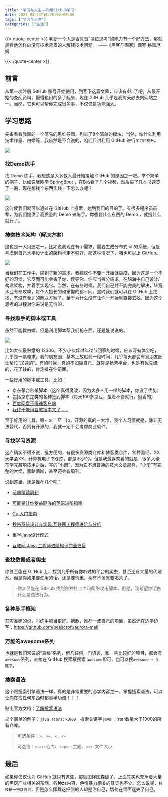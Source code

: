 ```yaml
---
title: "学习与人生——利用GitHub学习"
date: 2021-04-24T16:20:52+08:00
tags: ["学习与人生"]
categories: ["生活"]
---
```




{{< quote-center >}}
判断一个人是否具备“换位思考”的能力有一个好方法，那就是看他怎样向没有技术背景的人解释技术问题。
——《黑客与画家》保罗·格雷厄姆

{{< /quote-center >}}

## 前言

从第一次注册 GitHub 账号开始使用，到写下这篇文章，应该有4年了吧。从最开始的查阅资料，慢慢也用的多了起来，现在 GitHub 几乎是我每天必去的网站之一。当然，它也可以帮你完成很多事，不仅仅是功能强大。

## 学习思路

先来看看我画的一个简易的思维导图，列举了8个简单的模块，当然，像什么利用技术作恶、白嫖等，我自然是不会说的，咱们只讲利用 GitHub 进行`学习和提升`。

![](/images/life/2021/学习与人生1/xxyrs1.png)

### 找Demo练手

找 Demo 练手，我想这是大多数人最开始接触 GitHub 的原因之一吧。举个简单的例子，比如说我刚学 SpringBoot ，在B站看了几个视频，然后买了几本书速览了一遍，现在想找个东西实践一下怎么办呢？

![](/images/life/2021/学习与人生1/xxyrs2.png)

这时候我们就可以通过在 GitHub 上搜索，达到我们的目的了。有很多程序员前辈，为我们提供了高质量的 Demo 来练手。你想要什么东西的 Demo ，就搜什么就行了。

### 搜索技术架构（解决方案）

这也是一大用途之一，比如说我现在有个需求，需要生成分布式 id 的系统，但是考虑到自己水平设计出的架构肯定不够好，那这种情况下，咱也可以上 GitHub。

![](/images/life/2021/学习与人生1/xxyrs3.png)

当我们在工作中，碰到了新的需求，我建议你不要一开始就百度，因为这是一个不好的习惯，它反而可能会害了你、误导你。你应当拆分需求，在脑海中自己设计/构建架构，并着手实现它。当然，在有些时候，我们自己并不能完美的解决，毕竟术业有专攻嘛，每个人擅长的和掌握的都不同。这时我们就可以在 GitHub 上找找，有没有合适的解决方案了。至于为什么没有让你一开始就直接去找，因为这个思考的过程对你来说是无价的。

### 寻找顺手的脚本或工具

虽然不能教白嫖，但是利用脚本帮我们抢东西，还是能说说的。

![](/images/life/2021/学习与人生1/xxyrs4.png)

比如大伙最熟悉的 12306，不少小伙伴过年过节回家的时候，应该深有体会吧，几乎是一票难求。我的朋友圈，基本上放假前一段时间，几乎每天都会有发朋友圈让帮忙“加速的”。有的时候，真的不如靠自己，就算是抢票平台，也是有优先级的，花了钱的，肯定排在你前面。

一些好用的脚本或工具，比如：

* 京东茅台秒杀脚本（这个真得魔改，因为太多人用一样的脚本，你没了优势）
* 包括京东之类的各种签到脚本（每天100多京豆，挂着不管就行，挺香的）
* [百度网盘不限速客户端](https://github.com/peterq/pan-light)
* [我终于能用谷歌搜中文了……](https://github.com/cobaltdisco/Google-Chinese-Results-Blocklist)

至于好用的工具，嗯~ o(*￣▽￣*)o，开源的真的一大堆。我个人习惯就是，除非无法替代，否则有开源的，我就一定不会考虑商业软件。

### 寻找学习资源

这点确实不得不说，挺方便的，有很多资源类仓库和博客类仓库，各种面经、XX天学会XX、计算机电子书仓库，都是不少的。但是我最喜欢看的就是，很多大佬在学完某项技术之后，写的“小册”，因为它不想普通的技术文章那样，“小册”有完整的大纲，思路清晰，甚至还会有周刊。

说到这里，还是推荐几个吧：

* [前端精读周刊](https://github.com/ascoders/weekly)

* [可能是让你受益匪浅的英语进阶指南](https://github.com/byoungd/English-level-up-tips-for-Chinese)

* [Go 入门指南](https://github.com/unknwon/the-way-to-go_ZH_CN)
* [秒杀系统设计与实现.互联网工程师进阶与分析](https://github.com/qiurunze123/miaosha)
* [重学Java设计模式](https://github.com/fuzhengwei/itstack-demo-design)
* [互联网 Java 工程师进阶知识完全扫盲](https://github.com/doocs/advanced-java)

### 查找数据或者爬虫

你甚至能在 GitHub 上，找到几乎所有你听过的平台的爬虫，甚至还有大量的代理池。但是你如果要使用的话，还是要慎重，稍有不慎就要喝茶了。

> 你甚至能在 GitHub 找到各种社工库和网络攻击脚本，但是，我希望你明白什么是违法行为。

### 各种练手框架

其实准确的说，叫练手项目更好。抱歉，推荐一波自己的项目，虽然还在边学边写：https://github.com/besscroft/aurora-mall

### 万能的awesome系列

也就是我们常说的“真棒”系列，但凡任何一门语言，和一些比较好的项目，都会有`awesome`系列，直接在 GitHub 搜索框搜索 `awesome`即可，也可以搜`awesome + 关键字`。

### 搜索语法

这个跟搜索引擎语法一样，真的是非常重要的必学内容之一，掌握搜索语法，可以让你在找任何东西时都事半功倍！！！

贴上官方文档：[了解搜索语法](https://docs.github.com/cn/github/searching-for-information-on-github/understanding-the-search-syntax)

举个简单的例子：`java stars:>1000`，搜索关键字 java ，star数量大于1000的所有仓库。

> 可选条件：`>`、`>=`、`<`、`<=`
>
> 可选值：`stars`仓库、`topics`主题、`size`文件大小 

## 最后

如果你仅仅认为 GitHub 就只有这些，那就图样图森破了。上面其实也充斥着大量的黑灰产业相关的东西，各种zz内容、色情暴力相关的其实也不少。怎么说呢，`科技是一把双刃剑`，但是怎么挥舞这把剑的人却是你自己，切勿在里面迷失了自己。